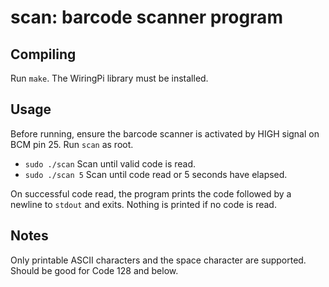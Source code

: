 # scan: barcode scanner program

## Compiling
Run `make`. The WiringPi library must be installed.

## Usage
Before running, ensure the barcode scanner is activated by HIGH signal on BCM
pin 25. Run `scan` as root.

* `sudo ./scan` Scan until valid code is read.
* `sudo ./scan 5` Scan until code read or 5 seconds have elapsed.

On successful code read, the program prints the code followed by a newline to
`stdout` and exits. Nothing is printed if no code is read.

## Notes
Only printable ASCII characters and the space character are supported. Should
be good for Code 128 and below.
